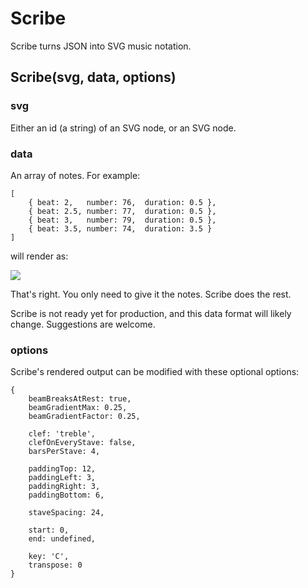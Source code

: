 # Scribe

Scribe turns JSON into SVG music notation.


## Scribe(svg, data, options)


### svg

Either an id (a string) of an SVG node, or an SVG node.


### data

An array of notes. For example:

    [
        { beat: 2,   number: 76,  duration: 0.5 },
        { beat: 2.5, number: 77,  duration: 0.5 },
        { beat: 3,   number: 79,  duration: 0.5 },
        { beat: 3.5, number: 74,  duration: 3.5 }
    ]

will render as:

<img src="http://labs.cruncher.ch/scribe/example.png" />

That's right. You only need to give it the notes. Scribe does the rest.

Scribe is not ready yet for production, and this data format will likely change. Suggestions are welcome.


### options

Scribe's rendered output can be modified with these optional options:

    {
        beamBreaksAtRest: true,
        beamGradientMax: 0.25,
        beamGradientFactor: 0.25,
        
        clef: 'treble',
        clefOnEveryStave: false,
        barsPerStave: 4,
        
        paddingTop: 12,
        paddingLeft: 3,
        paddingRight: 3,
        paddingBottom: 6,
        
        staveSpacing: 24,
        
        start: 0,
        end: undefined,
        
        key: 'C',
        transpose: 0
    }